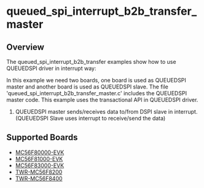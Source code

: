 # queued_spi_interrupt_b2b_transfer_master

## Overview
The queued_spi_interrupt_b2b_transfer examples show how to use QUEUEDSPI driver in interrupt way:

In this example we need two boards, one board is used as QUEUEDSPI master and another board is used as QUEUEDSPI slave.
The file 'queued_spi_interrupt_b2b_transfer_master.c' includes the QUEUEDSPI master code.
This example uses the transactional API in QUEUEDSPI driver.

1. QUEUEDSPI master sends/receives data to/from DSPI slave in interrupt. (QUEUEDSPI Slave uses interrupt to receive/send the data)

## Supported Boards
- [MC56F80000-EVK](../../../../_boards/mc56f80000evk/driver_examples/queued_spi/interrupt_b2b_transfer/master/example_board_readme.md)
- [MC56F81000-EVK](../../../../_boards/mc56f81000evk/driver_examples/queued_spi/interrupt_b2b_transfer/master/example_board_readme.md)
- [MC56F83000-EVK](../../../../_boards/mc56f83000evk/driver_examples/queued_spi/interrupt_b2b_transfer/master/example_board_readme.md)
- [TWR-MC56F8200](../../../../_boards/twrmc56f8200/driver_examples/queued_spi/interrupt_b2b_transfer/master/example_board_readme.md)
- [TWR-MC56F8400](../../../../_boards/twrmc56f8400/driver_examples/queued_spi/interrupt_b2b_transfer/master/example_board_readme.md)
